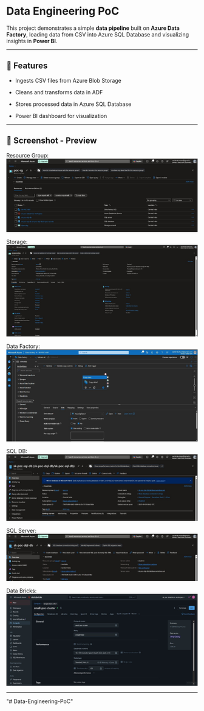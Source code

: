 # Data Engineering PoC

This project demonstrates a simple **data pipeline** built on **Azure Data Factory**, loading data from CSV into Azure SQL Database and visualizing insights in **Power BI**.

---

## 🚀 Features

- Ingests CSV files from Azure Blob Storage

- Cleans and transforms data in ADF

- Stores processed data in Azure SQL Database

- Power BI dashboard for visualization

---

## 📸 Screenshot - Preview

Resource Group:
![Resource Group](./images/01_resource_group.jpeg)

Storage:
![Storage](./images/02_storage.jpeg)

Data Factory:
![Data Factory](./images/03_data_factory.jpeg)

SQL DB:
![SQL DB](./images/04_sql_db.jpeg)

SQL Server:
![SQL Server](./images/05_sql_server.jpeg)

Data Bricks:
![Data Bricks](./images/06_databricks_worker_cluster.jpeg)

---

"# Data-Engineering-PoC"